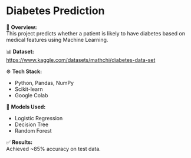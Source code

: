 # Diabetes Prediction

📌 **Overview:**  
This project predicts whether a patient is likely to have diabetes based on medical features using Machine Learning.

📊 **Dataset:**  
https://www.kaggle.com/datasets/mathchi/diabetes-data-set

⚙️ **Tech Stack:**  

- Python, Pandas, NumPy  
- Scikit-learn  
- Google Colab  

🤖 **Models Used:**  
- Logistic Regression  
- Decision Tree  
- Random Forest  

✅ **Results:**  
Achieved ~85% accuracy on test data.

